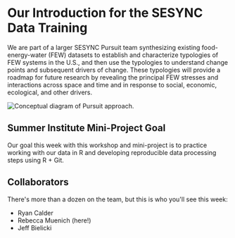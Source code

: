 # Our Introduction for the SESYNC Data Training

We are part of a larger SESYNC Pursuit team synthesizing existing food-energy-water (FEW) datasets to establish and characterize typologies of FEW systems in the U.S., and then use the typologies to understand change points and subsequent drivers of change. These typologies will provide a roadmap for future research by revealing the principal FEW stresses and interactions across space and time and in response to social, economic, ecological, and other drivers.

![Conceptual diagram of Pursuit approach.](~/jb-SESYNC_Intro/fig1.jpg)

## Summer Institute Mini-Project Goal
Our goal this week with this workshop and mini-project is to practice working with our data in R and developing reproducible data processing steps using R + Git.

## Collaborators
There's more than a dozen on the team, but this is who you'll see this week:
- Ryan Calder
- Rebecca Muenich (here!)
- Jeff Bielicki
